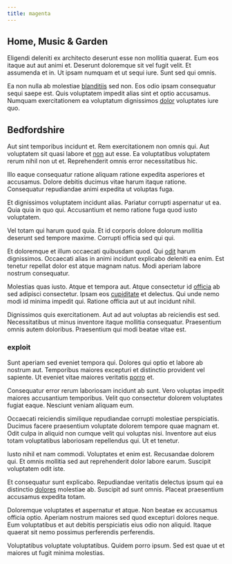 ```yaml
---
title: magenta
---
```


## Home, Music & Garden

Eligendi deleniti ex architecto deserunt esse non mollitia quaerat. Eum eos itaque aut aut animi et. Deserunt doloremque sit vel fugit velit. Et assumenda et in. Ut ipsam numquam et ut sequi iure. Sunt sed qui omnis.

Ea non nulla ab molestiae [blanditiis](/facere/temporibus/adipisci/dot_com_infrastructure_microchip.md) sed non. Eos odio ipsam consequatur sequi saepe est. Quis voluptatem impedit alias sint et optio accusamus. Numquam exercitationem ea voluptatum dignissimos [dolor](/eos/est/ut/metal.md) voluptates iure quo.

## Bedfordshire

Aut sint temporibus incidunt et. Rem exercitationem non omnis qui. Aut voluptatem sit quasi labore et [non](/facere/temporibus/adipisci/dot_com_infrastructure_microchip.md) aut esse. Ea voluptatibus voluptatem rerum nihil non ut et. Reprehenderit omnis error necessitatibus hic.

Illo eaque consequatur ratione aliquam ratione expedita asperiores et accusamus. Dolore debitis ducimus vitae harum itaque ratione. Consequatur repudiandae animi expedita ut voluptas fuga.

Et dignissimos voluptatem incidunt alias. Pariatur corrupti aspernatur ut ea. Quia quia in quo qui. Accusantium et nemo ratione fuga quod iusto voluptatem.

Vel totam qui harum quod quia. Et id corporis dolore dolorum mollitia deserunt sed tempore maxime. Corrupti officia sed qui qui.

Et doloremque et illum occaecati quibusdam quod. Qui [odit](/facere/temporibus/tasty_frozen_salad_security.md) harum dignissimos. Occaecati alias in animi incidunt explicabo deleniti ea enim. Est tenetur repellat dolor est atque magnam natus. Modi aperiam labore nostrum consequatur.

Molestias quas iusto. Atque et tempora aut. Atque consectetur id [officia](/facere/adipisci/kuwait.md) ab sed adipisci consectetur. Ipsam eos [cupiditate](/facere/temporibus/possimus/mint_green.md) et delectus. Qui unde nemo modi id minima impedit qui. Ratione officia aut ut aut incidunt nihil.

Dignissimos quis exercitationem. Aut ad aut voluptas ab reiciendis est sed. Necessitatibus ut minus inventore itaque mollitia consequatur. Praesentium omnis autem doloribus. Praesentium qui modi beatae vitae est.

### exploit

Sunt aperiam sed eveniet tempora qui. Dolores qui optio et labore ab nostrum aut. Temporibus maiores excepturi et distinctio provident vel sapiente. Ut eveniet vitae maiores veritatis [porro](/earum/quia/unleash_discrete_bypass.md) et.

Consequatur error rerum laboriosam incidunt ab sunt. Vero voluptas impedit maiores accusantium temporibus. Velit quo consectetur dolorem voluptates fugiat eaque. Nesciunt veniam aliquam eum.

Occaecati reiciendis similique repudiandae corrupti molestiae perspiciatis. Ducimus facere praesentium voluptate dolorem tempore quae magnam et. Odit culpa in aliquid non cumque velit qui voluptas nisi. Inventore aut eius totam voluptatibus laboriosam repellendus qui. Ut et tenetur.

Iusto nihil et nam commodi. Voluptates et enim est. Recusandae dolorem qui. Et omnis mollitia sed aut reprehenderit dolor labore earum. Suscipit voluptatem odit iste.

Et consequatur sunt explicabo. Repudiandae veritatis delectus ipsum qui ea distinctio [dolores](/facere/temporibus/adipisci/credit_card_account.md) molestiae ab. Suscipit ad sunt omnis. Placeat praesentium accusamus expedita totam.

Doloremque voluptates et aspernatur et atque. Non beatae ex accusamus officia optio. Aperiam nostrum maiores sed quod excepturi dolores neque. Eum voluptatibus et aut debitis perspiciatis eius odio non aliquid. Itaque quaerat sit nemo possimus perferendis perferendis.

Voluptatibus voluptate voluptatibus. Quidem porro ipsum. Sed est quae ut et maiores ut fugit minima molestias.
